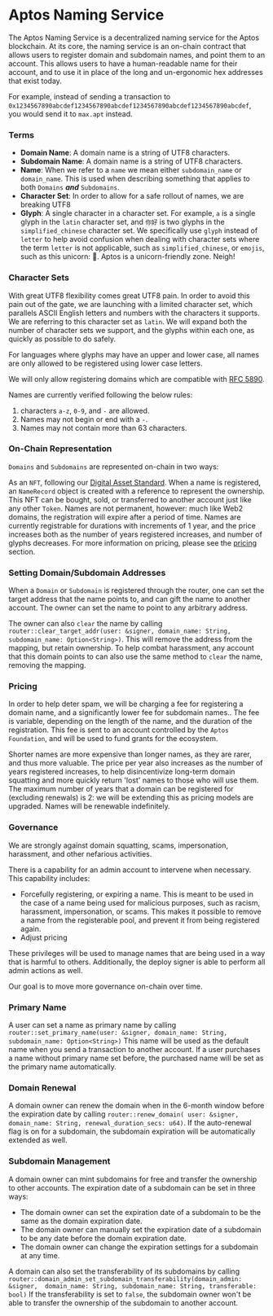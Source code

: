 # Aptos Naming Service

The Aptos Naming Service is a decentralized naming service for the Aptos blockchain.
At its core, the naming service is an on-chain contract that allows users to register domain and subdomain names, and
point them to an account. This allows users to have a human-readable name for their account, and to use it in place of
the long and un-ergonomic hex addresses that exist today.

For example, instead of sending a transaction to `0x1234567890abcdef1234567890abcdef1234567890abcdef1234567890abcdef`,
you would send it to `max.apt` instead.

### Terms

- **Domain Name**: A domain name is a string of UTF8 characters.
- **Subdomain Name**: A domain name is a string of UTF8 characters.
- **Name**: When we refer to a `name` we mean either `subdomain_name` or `domain_name`.
  This is used when describing something that applies to both `Domains` _**and**_ `Subdomains`.
- **Character Set**: In order to allow for a safe rollout of names, we are breaking UTF8
- **Glyph**: A single character in a character set. For example, `a` is a single glyph in the `latin` character set,
  and `你好` is two glyphs in the `simplified_chinese` character set. We specifically use `glyph` instead of `letter` to
  help avoid confusion when dealing with character sets where the term `letter` is not applicable, such
  as `simplified_chinese`, or `emojis`, such as this unicorn: 🦄. Aptos is a unicorn-friendly zone. Neigh!

### Character Sets

With great UTF8 flexibility comes great UTF8 pain. In order to avoid this pain out of the gate, we are launching with a
limited character set, which parallels ASCII English letters and numbers with the characters it supports. We are
referring to
this character set as `latin`.
We will expand both the number of character sets we support, and the glyphs within each one, as quickly as possible to
do safely.

For languages where glyphs may have an upper and lower case, all names are only allowed to be registered using lower
case letters.

We will only allow registering domains which are compatible with [RFC 5890](https://www.rfc-editor.org/rfc/rfc5890).

Names are currently verified following the below rules:

1. characters `a-z`, `0-9`, and `-` are allowed.
2. Names may not begin or end with a `-`.
3. Names may not contain more than 63 characters.

### On-Chain Representation

`Domains` and `Subdomains` are represented on-chain in two ways:

As an `NFT`, following our [Digital Asset Standard](https://aptos.dev/standards/digital-asset). When a name is registered, an `NameRecord` object is created with a reference to represent the ownership. This NFT can be
bought, sold, or transferred to another account just like any other `Token`. Names are not permanent, however: much
like Web2 domains, the registration will expire after a period of time. Names are currently registrable for durations
with increments of 1 year, and the price increases both as the number of years registered increases, and number of
glyphs decreases. For more information on pricing, please see the [pricing](#pricing) section.

### Setting Domain/Subdomain Addresses

When a `Domain` or `Subdomain` is registered through the router, one can set the target address that the name points to, and can gift the name to another account. 
The owner can set the name to point to any arbitrary address.

The owner can also `clear` the name by
calling `router::clear_target_addr(user: &signer, domain_name: String,  subdomain_name: Option<String>)`. This will remove the address
from the mapping, but retain ownership. To help combat harassment, any account that this domain points to can also use
the same method to `clear` the name, removing the mapping.

### Pricing

In order to help deter spam, we will be charging a fee for registering a domain name, and a significantly lower fee for
subdomain names..
The fee is variable, depending on the length of the name, and the duration of the registration.
This fee is sent to an account controlled by the `Aptos Foundation`, and will be used to fund grants for the ecosystem.

Shorter names are more expensive than longer names, as they are rarer, and thus more valuable.
The price per year also increases as the number of years registered increases, to help disincentivize long-term domain
squatting and more quickly return 'lost' names to those who will use them.
The maximum number of years that a domain can be registered for (excluding renewals) is 2: we will be extending this as
pricing models are upgraded. Names will be renewable indefinitely.

### Governance

We are strongly against domain squatting, scams, impersonation, harassment, and other nefarious activities.

There is a capability for an admin account to intervene when necessary. This capability includes:

- Forcefully registering, or expiring a name. This is meant to be used in the case of a name being used for malicious
  purposes, such as racism, harassment, impersonation, or scams. This makes it possible to remove a name from the
  registerable pool, and prevent it from being registered again.
- Adjust pricing

These privileges will be used to manage names that are being used in a way that is harmful to others.
Additionally, the deploy signer is able to perform all admin actions as well.

Our goal is to move more governance on-chain over time.

### Primary Name
A user can set a name as primary name by calling `router::set_primary_name(user: &signer, domain_name: String, subdomain_name: Option<String>)` 
This name will be used as the default name when you send a transaction to another account.
If a user purchases a name without primary name set before, the purchased name will be set as the primary name automatically.

### Domain Renewal
A domain owner can renew the domain when in the 6-month window before the expiration date by calling `router::renew_domain(
user: &signer, domain_name: String, renewal_duration_secs: u64)`. If the auto-renewal flag is on for a subdomain, the subdomain 
expiration will be automatically extended as well.

### Subdomain Management
A domain owner can mint subdomains for free and transfer the ownership to other accounts. The expiration date of a subdomain 
can be set in three ways: 
- The domain owner can set the expiration date of a subdomain to be the same as the domain expiration date.
- The domain owner can manually set the expiration date of a subdomain to be any date before the domain expiration date. 
- The domain owner can change the expiration settings for a subdomain at any time.

A domain can also set the transferability of its subdomains by calling `router::domain_admin_set_subdomain_transferability(domain_admin: &signer, 
domain_name: String, subdomain_name: String, transferable: bool)` If the transferability is set to `false`, the subdomain owner 
won't be able to transfer the ownership of the subdomain to another account.
